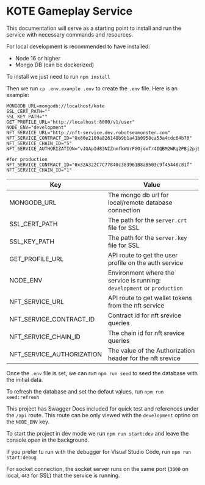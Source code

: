 # KOTE Gameplay Service

This documentation will serve as a starting point to install and run the service with necessary commands and resources.

For local development is recommended to have installed:

-   Node 16 or higher
-   Mongo DB (can be dockerized)

To install we just need to run `npm install`

Then we run `cp .env.example .env` to create the `.env` file. Here is an example:

```
MONGODB_URL=mongodb://localhost/kote
SSL_CERT_PATH=""
SSL_KEY_PATH=""
GET_PROFILE_URL="http://localhost:8000/v1/user"
NODE_ENV="development"
NFT_SERVICE_URL="http://nft-service.dev.robotseamonster.com"
NFT_SERVICE_CONTRACT_ID="0x80e2109a826148b9b1a41b0958ca53a4cdc64b70"
NFT_SERVICE_CHAIN_ID="5"
NFT_SERVICE_AUTHORIZATION="vJGApId83NIZnmfkWUrFGOjdxTr4IQBM2WRq2PBj2pjEdZrirC6fAiL1orifv2VO"

#for production
NFT_SERVICE_CONTRACT_ID="0x32A322C7C77840c383961B8aB503c9f45440c81f"
NFT_SERVICE_CHAIN_ID="1"
```

| Key             | Value                                                                   |
| --------------- | ----------------------------------------------------------------------- |
| MONGODB_URL     | The mongo db url for local/remote database connection                   |
| SSL_CERT_PATH   | The path for the `server.crt` file for SSL                              |
| SSL_KEY_PATH    | The path for the `server.key` file for SSL                              |
| GET_PROFILE_URL | API route to get the user profile on the auth service                   |
| NODE_ENV        | Environment where the service is running: `development` or `production` |
| NFT_SERVICE_URL | API route to get wallet tokens from the nft service                     |
|NFT_SERVICE_CONTRACT_ID| Contract id for nft srevice queries                               |
|NFT_SERVICE_CHAIN_ID| The chain id for nft srevice queries                                 |
|NFT_SERVICE_AUTHORIZATION| The value of the Authorization header for the nft srevice       |

Once the `.env` file is set, we can run `npm run seed` to seed the database with the initial data.

To refresh the database and set the defaut values, run `npm run seed:refresh`

This project has Swagger Docs included for quick test and references under the `/api` route.
This route can be only viewed with the `development` optino on the `NODE_ENV` key.

To start the project in dev mode we run `npm run start:dev` and leave the console open in the background.

If you prefer tu run with the debugger for Visual Studio Code, run `npm run start:debug`

For socket connection, the socket server runs on the same port (`3000` on local, `443` for SSL) that the service is running.